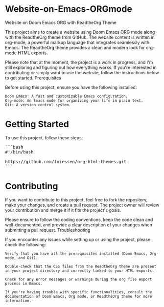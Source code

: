 # Website-on-Emacs-ORGmode
Website on Doom Emacs ORG with ReadtheOrg Theme

This project aims to create a website using Doom Emacs ORG mode along with the ReadtheOrg theme from GitHub. The website content is written in org-mode, a powerful markup language that integrates seamlessly with Emacs. The ReadtheOrg theme provides a clean and modern look for org-mode HTML exports.

Please note that at the moment, the project is a work in progress, and I'm still exploring and figuring out how everything works. If you're interested in contributing or simply want to use the website, follow the instructions below to get started.
Prerequisites

Before using this project, ensure you have the following installed:

    Doom Emacs: A fast and customizable Emacs configuration.
    Org-mode: An Emacs mode for organizing your life in plain text.
    Git: A version control system.

# Getting Started

To use this project, follow these steps:
<pre>
```bash
#!/bin/bash

https://github.com/fniessen/org-html-themes.git
```
</pre>

# Contributing

If you want to contribute to this project, feel free to fork the repository, make your changes, and create a pull request. The project owner will review your contribution and merge it if it fits the project's goals.

Please ensure to follow the coding conventions, keep the code clean and well-documented, and provide a clear description of your changes when submitting a pull request.
Troubleshooting

If you encounter any issues while setting up or using the project, please check the following:

    Verify that you have all the prerequisites installed (Doom Emacs, Org-mode, and Git).

    Double-check that the CSS files from the ReadtheOrg theme are present in your project directory and correctly linked to your HTML exports.

    Check for any error messages or warnings during the org file export process in Emacs.

    If you're having trouble with specific functionalities, consult the documentation of Doom Emacs, Org mode, or ReadtheOrg theme for more information.
